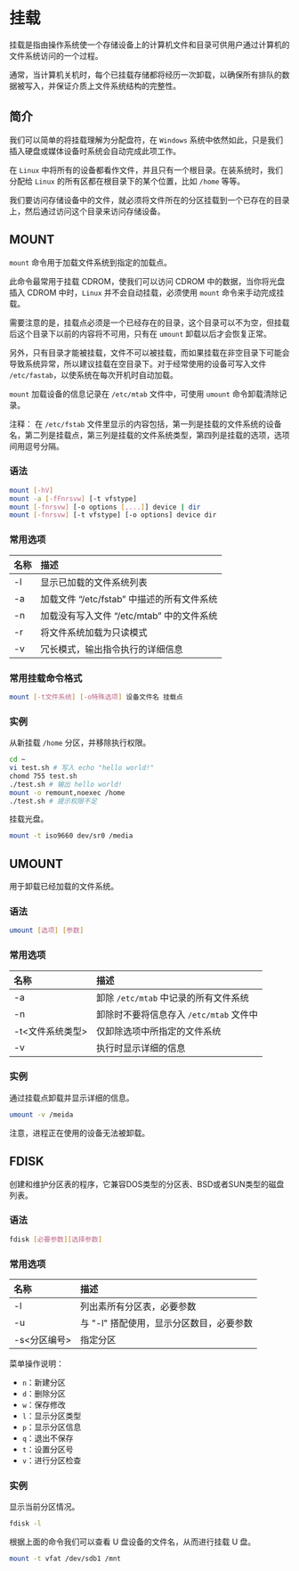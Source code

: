 # 挂载

挂载是指由操作系统使一个存储设备上的计算机文件和目录可供用户通过计算机的文件系统访问的一个过程。

通常，当计算机关机时，每个已挂载存储都将经历一次卸载，以确保所有排队的数据被写入，并保证介质上文件系统结构的完整性。

<!-- markdownlint-disable MD024 -->

## 简介

我们可以简单的将挂载理解为分配盘符，在 `Windows` 系统中依然如此，只是我们插入硬盘或媒体设备时系统会自动完成此项工作。

在 `Linux` 中将所有的设备都看作文件，并且只有一个根目录。在装系统时，我们分配给 `Linux` 的所有区都在根目录下的某个位置，比如 `/home` 等等。

我们要访问存储设备中的文件，就必须将文件所在的分区挂载到一个已存在的目录上，然后通过访问这个目录来访问存储设备。

## MOUNT

`mount` 命令用于加载文件系统到指定的加载点。

此命令最常用于挂载 CDROM，使我们可以访问 CDROM 中的数据，当你将光盘插入 CDROM 中时，`Linux` 并不会自动挂载，必须使用 `mount` 命令来手动完成挂载。

需要注意的是，挂载点必须是一个已经存在的目录，这个目录可以不为空，但挂载后这个目录下以前的内容将不可用，只有在 `umount` 卸载以后才会恢复正常。

另外，只有目录才能被挂载，文件不可以被挂载，而如果挂载在非空目录下可能会导致系统异常，所以建议挂载在空目录下。对于经常使用的设备可写入文件 `/etc/fastab`，以使系统在每次开机时自动加载。

`mount` 加载设备的信息记录在 `/etc/mtab` 文件中，可使用 `umount` 命令卸载清除记录。

注释：
在 `/etc/fstab` 文件里显示的内容包括，第一列是挂载的文件系统的设备名，第二列是挂载点，第三列是挂载的文件系统类型，第四列是挂载的选项，选项间用逗号分隔。

### 语法

```bash
mount [-hV]
mount -a [-fFnrsvw] [-t vfstype]
mount [-fnrsvw] [-o options [,...]] device | dir
mount [-fnrsvw] [-t vfstype] [-o options] device dir
```

### 常用选项

| 名称 | 描述 |
| :-- | :-- |
| -l | 显示已加载的文件系统列表 |
| -a | 加载文件 “/etc/fstab” 中描述的所有文件系统 |
| -n | 加载没有写入文件 “/etc/mtab” 中的文件系统 |
| -r | 将文件系统加载为只读模式 |
| -v | 冗长模式，输出指令执行的详细信息 |

### 常用挂载命令格式

```bash
mount [-t文件系统] [-o特殊选项] 设备文件名 挂载点
```

### 实例

从新挂载 `/home` 分区，并移除执行权限。

```bash
cd ~
vi test.sh # 写入 echo "hello world!"
chomd 755 test.sh
./test.sh # 输出 hello world!
mount -o remount,noexec /home
./test.sh # 提示权限不足
```

挂载光盘。

```bash
mount -t iso9660 dev/sr0 /media
```

## UMOUNT

用于卸载已经加载的文件系统。

### 语法

```bash
umount [选项] [参数]
```

### 常用选项

| 名称 | 描述 |
| :-- | :-- |
| -a | 卸除 `/etc/mtab` 中记录的所有文件系统 |
| -n | 卸除时不要将信息存入 `/etc/mtab` 文件中 |
| -t<文件系统类型> | 仅卸除选项中所指定的文件系统 |
| -v | 执行时显示详细的信息 |

### 实例

通过挂载点卸载并显示详细的信息。

```bash
umount -v /meida
```

注意，进程正在使用的设备无法被卸载。

## FDISK

创建和维护分区表的程序，它兼容DOS类型的分区表、BSD或者SUN类型的磁盘列表。

### 语法

```bash
fdisk [必要参数][选择参数]
```

### 常用选项

| 名称 | 描述 |
| :-- | :-- |
| -l | 列出素所有分区表，必要参数 |
| -u | 与 "-l" 搭配使用，显示分区数目，必要参数 |
| -s<分区编号> | 指定分区 |

菜单操作说明：

* `n`：新建分区
* `d`：删除分区
* `w`：保存修改
* `l`：显示分区类型
* `p`：显示分区信息
* `q`：退出不保存
* `t`：设置分区号
* `v`：进行分区检查

### 实例

显示当前分区情况。

```bash
fdisk -l
```

根据上面的命令我们可以查看 U 盘设备的文件名，从而进行挂载 U 盘。

```bash
mount -t vfat /dev/sdb1 /mnt
```
